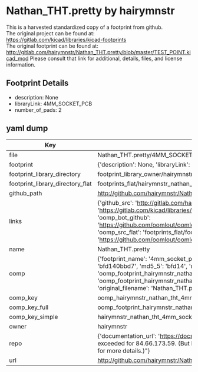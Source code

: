 # Nathan_THT.pretty by hairymnstr  
This is a harvested standardized copy of a footprint from github.  
The original project can be found at:  
https://gitlab.com/kicad/libraries/kicad-footprints  
The original footprint can be found at:
http://gitlab.com/hairymnstr/Nathan_THT.pretty/blob/master/TEST_POINT.kicad_mod
Please consult that link for additional, details, files, and license information.  
## Footprint Details
* description: None  
* libraryLink: 4MM_SOCKET_PCB  
* number_of_pads: 2  
## yaml dump  
| Key | Value |  
| --- | --- |  
| file | Nathan_THT.pretty/4MM_SOCKET_PCB.kicad_mod |  
| footprint | {'description': None, 'libraryLink': '4MM_SOCKET_PCB', 'number_of_pads': 2} |  
| footprint_library_directory | footprint_library_owner/hairymnstr_Nathan_THT.pretty |  
| footprint_library_directory_flat | footprints_flat/hairymnstr_nathan_tht_4mm_socket_pcb/working |  
| github_path | http://github.com/hairymnstr/Nathan_THT.pretty/blob/master/4MM_SOCKET_PCB.kicad_mod |  
| links | {'github_src': 'http://gitlab.com/hairymnstr/Nathan_THT.pretty/blob/master/TEST_POINT.kicad_mod', 'github_src_repo': 'https://gitlab.com/kicad/libraries/kicad-footprints', 'oomp_bot': 'footprints/hairymnstr_nathan_tht_4mm_socket_pcb/working', 'oomp_bot_github': 'https://github.com/oomlout/oomlout_oomp_footprint_bot/tree/main/footprints/hairymnstr_nathan_tht_4mm_socket_pcb/working', 'oomp_src_flat': 'footprints_flat/footprints_flat/hairymnstr_nathan_tht_4mm_socket_pcb/working', 'oomp_src_flat_github': 'https://github.com/oomlout/oomlout_oomp_footprint_src/tree/main/footprints_flat/hairymnstr_nathan_tht_4mm_socket_pcb/working'} |  
| name | Nathan_THT.pretty |  
| oomp | {'footprint_name': '4mm_socket_pcb', 'library_name': 'nathan_tht', 'md5': 'bfd140bbd7da00438928f093d4e51586', 'md5_10': 'bfd140bbd7', 'md5_5': 'bfd14', 'md5_6': 'bfd140', 'oomp_key': 'oomp_hairymnstr_nathan_tht_4mm_socket_pcb', 'oomp_key_extra': 'oomp_footprint_hairymnstr_nathan_tht_4mm_socket_pcb', 'oomp_key_full': 'oomp_footprint_hairymnstr_nathan_tht_4mm_socket_pcb_bfd140', 'oomp_key_simple': 'hairymnstr_nathan_tht_4mm_socket_pcb', 'original_filename': 'Nathan_THT.pretty/4MM_SOCKET_PCB.kicad_mod', 'owner_name': 'hairymnstr'} |  
| oomp_key | oomp_hairymnstr_nathan_tht_4mm_socket_pcb |  
| oomp_key_full | oomp_footprint_hairymnstr_nathan_tht_4mm_socket_pcb |  
| oomp_key_simple | hairymnstr_nathan_tht_4mm_socket_pcb |  
| owner | hairymnstr |  
| repo | {'documentation_url': 'https://docs.github.com/rest/overview/resources-in-the-rest-api#rate-limiting', 'message': "API rate limit exceeded for 84.66.173.59. (But here's the good news: Authenticated requests get a higher rate limit. Check out the documentation for more details.)"} |  
| url | http://github.com/hairymnstr/Nathan_THT.pretty |  

